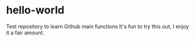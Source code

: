 # hello-world
Test repository to learn Github main functions
It's fun to try this out, I enjoy it a fair amount. 
